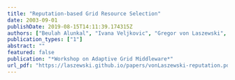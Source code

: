 ```yaml
---
title: "Reputation-based Grid Resource Selection"
date: 2003-09-01
publishDate: 2019-08-15T14:11:39.174315Z
authors: ["Beulah Alunkal", "Ivana Veljkovic", "Gregor von Laszewski", "Kaizar Amin"]
publication_types: ["1"]
abstract: ""
featured: false
publication: "*Workshop on Adaptive Grid Middleware*"
url_pdf: "https://laszewski.github.io/papers/vonLaszewski-reputation.pdf"
---
```


